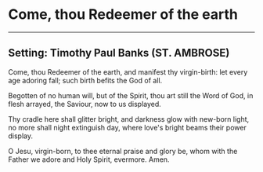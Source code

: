 # Come, thou Redeemer of the earth

***

## Setting: Timothy Paul Banks (ST. AMBROSE)

Come, thou Redeemer of the earth,
and manifest thy virgin-birth:
let every age adoring fall;
such birth befits the God of all.

Begotten of no human will,
but of the Spirit, thou art still
the Word of God, in flesh arrayed,
the Saviour, now to us displayed.

Thy cradle here shall glitter bright,
and darkness glow with new-born light,
no more shall night extinguish day,
where love's bright beams their power display.

O Jesu, virgin-born, to thee
eternal praise and glory be,
whom with the Father we adore
and Holy Spirit, evermore. Amen.